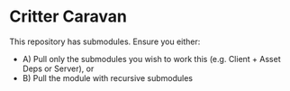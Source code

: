 # Critter Caravan

This repository has submodules. Ensure you either:
* A) Pull only the submodules you wish to work this (e.g. Client + Asset Deps or Server), or
* B) Pull the module with recursive submodules
